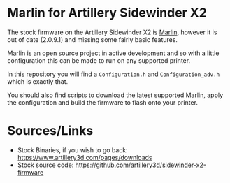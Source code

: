 # Marlin for Artillery Sidewinder X2

The stock firmware on the Artillery Sidewinder X2 is [Marlin](https://github.com/MarlinFirmware/Marlin), however it is out of date (2.0.9.1) and missing some fairly basic features.

Marlin is an open source project in active development and so with a little configuration this can be made to run on any supported printer.

In this repository you will find a `Configuration.h` and `Configuration_adv.h` which is exactly that.

You should also find scripts to download the latest supported Marlin, apply the configuration and build the firmware to flash onto your printer.

# Sources/Links

 - Stock Binaries, if you wish to go back: https://www.artillery3d.com/pages/downloads
 - Stock source code: https://github.com/artillery3d/sidewinder-x2-firmware